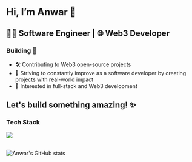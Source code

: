 <h1 style=font-size:25px>Hi, I’m Anwar 👋</h1> 

## 👨‍💻 Software Engineer | 🌐 Web3 Developer

### Building 🚀

- 🛠️ Contributing to Web3 open-source projects
- 🔗 Striving to constantly improve as a software developer by creating projects with real-world impact
- 👀 Interested in full-stack and Web3 development

Let's build something amazing! ✨
---
 <div>
<div>
  <h3> Tech Stack</h3>
  <img src=https://go-skill-icons.vercel.app/api/icons?i=ts,react,angular,js,html,css,cairo,solidity,rust,git,nodejs,npm,sql,/>
</div>
<br/>

![Anwar's GitHub stats](https://github-readme-stats.vercel.app/api?username=zleypner&show_icons=true&theme=vue-dark)
</div>

<div></div>





<!--


Here are some ideas to get you started:

- 🔭 I’m currently working on ...
- 🌱 I’m currently learning ...
- 👯 I’m looking to collaborate on ...
- 🤔 I’m looking for help with ...
- 💬 Ask me about ...
- 📫 How to reach me: ...
- 😄 Pronouns: ...
- ⚡ Fun fact: ...
-->
